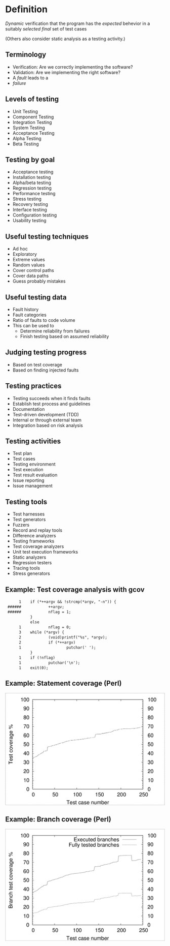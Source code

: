 # Definition
*Dynamic* verification that the program has the
*expected* behevior
in a suitably *selected* *final* set of test cases

(Others also consider static analysis as a testing activity.)


## Terminology
* Verification: Are we correctly implementing the software?
* Validation: Are we implementing the right software?
* A *fault* leads to a
* *failure*


## Levels of testing
* Unit Testing
* Component Testing
* Integration Testing
* System Testing
* Acceptance Testing
* Alpha Testing
* Beta Testing


## Testing by goal
* Acceptance testing
* Installation testing
* Alpha/beta testing
* Regression testing
* Performance testing
* Stress testing
* Recovery testing
* Interface testing
* Configuration testing
* Usability testing


## Useful testing techniques
* Ad hoc
* Exploratory
* Extreme values
* Random values
* Cover control paths
* Cover data paths
* Guess probably mistakes


## Useful testing data
* Fault history
* Fault categories
* Ratio of faults to code volume
* This can be used to
  * Determine reliability from failures
  * Finish testing based on assumed reliability


## Judging testing progress
* Based on test coverage
* Based on finding injected faults


## Testing practices
* Testing succeeds when it finds faults
* Establish test process and guidelines
* Documentation
* Test-driven development (TDD)
* Internal or through external team
* Integration based on risk analysis


## Testing activities
* Test plan
* Test cases
* Testing environment
* Test execution
* Test result evaluation
* Issue reporting
* Issue management


## Testing tools
* Test harnesses
* Test generators
* Fuzzers
* Record and replay tools
* Difference analyzers
* Testing frameworks
* Test coverage analyzers
* Unit test execution frameworks
* Static analyzers
* Regression testers
* Tracing tools
* Stress generators


## Example: Test coverage analysis with gcov
```
      1    if (*++argv && !strcmp(*argv, "-n")) {
 ######            ++argv;
 ######            nflag = 1;
           }
           else
      1            nflag = 0;
      3    while (*argv) {
      2            (void)printf("%s", *argv);
      2            if (*++argv)
      1                    putchar(' ');
           }
      1    if (!nflag)
      1            putchar('\n');
      1    exit(0);
```


## Example: Statement coverage (Perl)
![Perl statement coverage](media/perlcov.png)


## Example: Branch coverage (Perl)
![Perl branch coverage](media/perlbcov.png)
